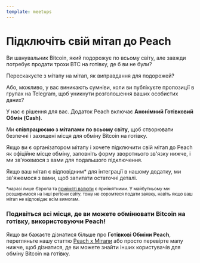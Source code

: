```yaml
---
template: meetups
---
```


<!--[headline]-->

# Підключіть свій мітап до Peach

<!--[intro]-->

Ви шанувальник Bitcoin, який подорожує по всьому світу, але завжди потребує продати трохи BTC на готівку, де б ви не були?

Перескакуєте з мітапу на мітап, як виправдання для подорожей?

Або, можливо, у вас виникають сумніви, коли ви публікуєте пропозиції в групах на Telegram, щоб уникнути розголошення ваших особистих даних?

У нас є рішення для вас. Додаток Peach включає **Анонімний Готівковий Обмін (Cash)**.

Ми **співпрацюємо з мітапами по всьому світу**, щоб створювати безпечні і захищені місця для обміну Bitcoin на готівку.

Якщо ви є організатором мітапу і хочете підключити свій мітап до Peach як офіційне місце обміну, заповніть форму зворотнього зв'язку нижче, і ми зв'яжемося з вами для подальшого підключення.

Якщо ваш мітап є відповідним\* для інтеграції в нашому додатку, ми зв'яжемося з вами, щоб запитати остаточні деталі.

<small>\*наразі лише Європа та [прийняті валюти](/uk/how-it-works/#payment) є прийнятними. У майбутньому ми розширимося на інші регіони світу, тому не соромтеся подати заявку, навіть якщо ваш мітап не відповідає всім вимогам.</small>

<!--[map]-->

### Подивіться всі місця, де ви можете обмінювати Bitcoin на готівку, використовуючи Peach!

Якщо ви бажаєте дізнатися більше про **Готівкові Обміни Peach**, перегляньте нашу статтю [Peach x Мітапи](/blog/peach-for-meetups/) або просто перевірте мапу нижче, щоб дізнатися, де ви можете знайти інших користувачів для обміну Bitcoin на готівку.
